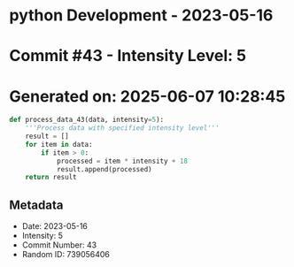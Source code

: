 ﻿# python Development - 2023-05-16
# Commit #43 - Intensity Level: 5
# Generated on: 2025-06-07 10:28:45
```python
def process_data_43(data, intensity=5):
    '''Process data with specified intensity level'''
    result = []
    for item in data:
        if item > 0:
            processed = item * intensity + 18
            result.append(processed)
    return result
```
## Metadata
- Date: 2023-05-16
- Intensity: 5
- Commit Number: 43
- Random ID: 739056406
